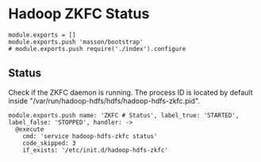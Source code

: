 
# Hadoop ZKFC Status

    module.exports = []
    module.exports.push 'masson/bootstrap'
    # module.exports.push require('./index').configure

## Status

Check if the ZKFC daemon is running. The process ID is located by default
inside "/var/run/hadoop-hdfs/hdfs/hadoop-hdfs-zkfc.pid".

    module.exports.push name: 'ZKFC # Status', label_true: 'STARTED', label_false: 'STOPPED', handler: ->
      @execute
        cmd: 'service hadoop-hdfs-zkfc status'
        code_skipped: 3
        if_exists: '/etc/init.d/hadoop-hdfs-zkfc'
